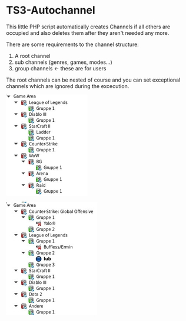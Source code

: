 TS3-Autochannel
===============

This little PHP script automatically creates Channels if all others are occupied and also deletes them after they aren't needed any more.

There are some requirements to the channel structure:

1. A root channel
2. sub channels (genres, games, modes...)
3. group channels <- these are for users

The root channels can be nested of course and you can set exceptional channels which are ignored during the excecution.

![reference tree](https://raw.githubusercontent.com/GameModeOn/TS3-Autochannel/master/images/reference.jpg)

![live and in action](https://raw.githubusercontent.com/GameModeOn/TS3-Autochannel/master/images/live.jpg)
